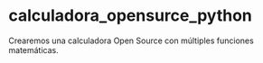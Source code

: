 # calculadora_opensurce_python
Crearemos una calculadora Open Source con múltiples funciones matemáticas.
